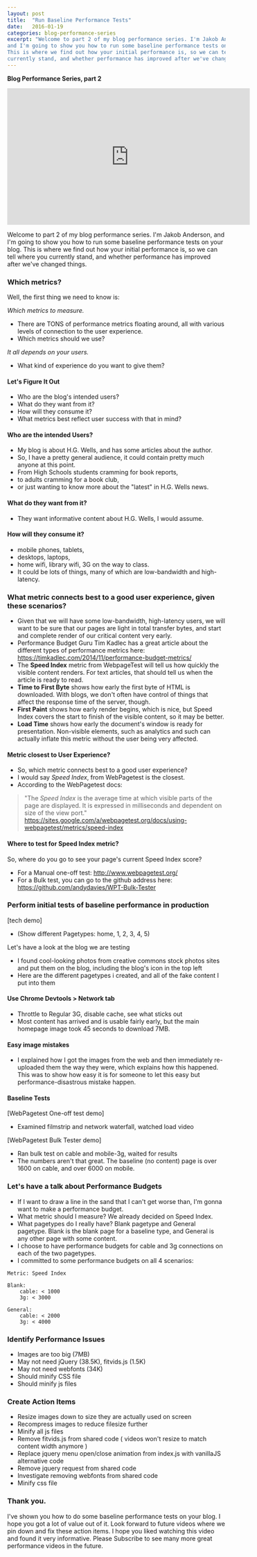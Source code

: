 ```yaml
---
layout: post
title:  "Run Baseline Performance Tests"
date:   2016-01-19
categories: blog-performance-series
excerpt: "Welcome to part 2 of my blog performance series. I'm Jakob Anderson, \
and I'm going to show you how to run some baseline performance tests on your blog. \
This is where we find out how your initial performance is, so we can tell where you \
currently stand, and whether performance has improved after we've changed things."
---
```


**Blog Performance Series, part 2**

<div class="flex-video">
<iframe width="560" height="315" src="https://www.youtube.com/embed/G795RIE317s?list=PLWYz5kbNpmYUPTzgw8rhdAk64r4tH1Ynq" frameborder="0" allowfullscreen></iframe>
</div>

Welcome to part 2 of my blog performance series. I'm Jakob Anderson, and I'm going to show you how to run some baseline performance tests on your blog. This is where we find out how your initial performance is, so we can tell where you currently stand, and whether performance has improved after we've changed things.


### Which metrics?

Well, the first thing we need to know is:

*Which metrics to measure.*  

- There are TONS of performance metrics floating around, all with various levels of connection to the user experience.
- Which metrics should we use?

*It all depends on your users.*  

- What kind of experience do you want to give them?

#### Let's Figure It Out

- Who are the blog's intended users?
- What do they want from it?
- How will they consume it?
- What metrics best reflect user success with that in mind?

#### Who are the intended Users?

- My blog is about H.G. Wells, and has some articles about the author.
- So, I have a pretty general audience, it could contain pretty much anyone at this point. 
- From High Schools students cramming for book reports, 
- to adults cramming for a book club, 
- or just wanting to know more about the "latest" in H.G. Wells news.

#### What do they want from it?

- They want informative content about H.G. Wells, I would assume.

#### How will they consume it?

- mobile phones, tablets,
- desktops, laptops, 
- home wifi, library wifi, 3G on the way to class. 
- It could be lots of things, many of which are low-bandwidth and high-latency.


### What metric connects best to a good user experience, given these scenarios?

- Given that we will have some low-bandwidth, high-latency users, we will want to be sure that our pages are light in total transfer bytes, and start and complete render of our critical content very early.
- Performance Budget Guru Tim Kadlec has a great article about the different types of performance metrics here: https://timkadlec.com/2014/11/performance-budget-metrics/
- The **Speed Index** metric from WebpageTest will tell us how quickly the visible content renders. For text articles, that should tell us when the article is ready to read.
- **Time to First Byte** shows how early the first byte of HTML is downloaded. With blogs, we don't often have control of things that affect the response time of the server, though.
- **First Paint** shows how early render begins, which is nice, but Speed Index covers the start to finish of the visible content, so it may be better.
- **Load Time** shows how early the document's window is ready for presentation. Non-visible elements, such as analytics and such can actually inflate this metric without the user being very affected.

#### Metric closest to User Experience?

- So, which metric connects best to a good user experience?
- I would say *Speed Index*, from WebPagetest is the closest.
- According to the WebPagetest docs: 
> "The *Speed Index* is the average time at which visible parts of the page are displayed.  It is expressed in milliseconds and dependent on size of the view port." https://sites.google.com/a/webpagetest.org/docs/using-webpagetest/metrics/speed-index

#### Where to test for Speed Index metric?

So, where do you go to see your page's current Speed Index score?

- For a Manual one-off test: http://www.webpagetest.org/
- For a Bulk test, you can go to the github address here: https://github.com/andydavies/WPT-Bulk-Tester


### Perform initial tests of baseline performance in production

[tech demo]

- (Show different Pagetypes: home, 1, 2, 3, 4, 5)

Let's have a look at the blog we are testing

- I found cool-looking photos from creative commons stock photos sites and put them on the blog, including the blog's icon in the top left
- Here are the different pagetypes i created, and all of the fake content I put into them

#### Use Chrome Devtools > Network tab

- Throttle to Regular 3G, disable cache, see what sticks out
- Most content has arrived and is usable fairly early, but the main homepage image took 45 seconds to download 7MB.

#### Easy image mistakes
- I explained how I got the images from the web and then immediately re-uploaded them the way they were, which explains how this happened. This was to show how easy it is for someone to let this easy but performance-disastrous mistake happen.

#### Baseline Tests

[WebPagetest One-off test demo]

- Examined filmstrip and network waterfall, watched load video

[WebPagetest Bulk Tester demo]

- Ran bulk test on cable and mobile-3g, waited for results
- The numbers aren't that great. The baseline (no content) page is over 1600 on cable, and over 6000 on mobile.


### Let's have a talk about Performance Budgets
- If I want to draw a line in the sand that I can't get worse than, I'm gonna want to make a performance budget.
- What metric should I measure? We already decided on Speed Index.
- What pagetypes do I really have? Blank pagetype and General pagetype. Blank is the blank page for a baseline type, and General is any other page with some content.
- I choose to have performance budgets for cable and 3g connections on each of the two pagetypes.
- I committed to some performance budgets on all 4 scenarios:

```
Metric: Speed Index

Blank:
	cable: < 1000
	3g: < 3000

General:
	cable: < 2000
	3g: < 4000
```


### Identify Performance Issues
- Images are too big (7MB)
- May not need jQuery (38.5K), fitvids.js (1.5K)
- May not need webfonts (34K)
- Should minify CSS file
- Should minify js files


### Create Action Items
- Resize images down to size they are actually used on screen
- Recompress images to reduce filesize further
- Minify all js files
- Remove fitvids.js from shared code ( videos won't resize to match content width anymore )
- Replace jquery menu open/close animation from index.js with vanillaJS alternative code
- Remove jquery request from shared code
- Investigate removing webfonts from shared code
- Minify css file


### Thank you.
I've shown you how to do some baseline performance tests on your blog. I hope you got a lot of value out of it. Look forward to future videos where we pin down and fix these action items. I hope you liked watching this video and found it very informative. Please Subscribe to see many more great performance videos in the future.